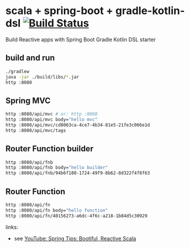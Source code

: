 # scala + spring-boot + gradle-kotlin-dsl [![Build Status](https://travis-ci.org/daggerok/spring-boot-reactive-scala-example.svg?branch=master)](https://travis-ci.org/daggerok/spring-boot-reactive-scala-example)
Build Reactive apps with Spring Boot Gradle Kotlin DSL starter

## build and run

```bash
./gradlew
java -jar ./build/libs/*.jar
http :8080
```

## Spring MVC

```bash
http :8080/api/mvc # or: http :8080
http :8080/api/mvc body="hello mvc"
http :8080/api/mvc/cd8063ca-4ce7-4b34-81e5-21fe3c066e1d
http :8080/api/mvc/tags
```

## Router Function builder

```bash
http :8080/api/fnb
http :8080/api/fnb body="hello builder"
http :8080/api/fnb/94b6f180-1724-49f9-8b62-8d322f4f8f63
```

## Router Function

```bash
http :8080/api/fn
http :8080/api/fn body="hello function"
http :8080/api/fn/40156273-a6dc-4f6c-a218-1b84d5c30929
```

links:

* see [YouTube: Spring Tips: Bootiful, Reactive Scala](https://www.youtube.com/watch?v=E_YZwrv-zTk)
